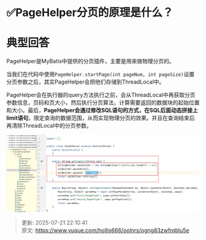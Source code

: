 # ✅PageHelper分页的原理是什么？

# 典型回答


PageHelper是MyBatis中提供的分页插件，主要是用来做物理分页的。



当我们在代码中使用`PageHelper.startPage(int pageNum, int pageSize)`设置分页参数之后，其实PageHelper会把他们存储到ThreadLocal中。



PageHelper会在执行器的query方法执行之前，会从ThreadLocal中再获取分页参数信息，页码和页大小，然后执行分页算法，计算需要返回的数据块的起始位置和大小。最后，**PageHelper会通过修改SQL语句的方式，在SQL后面动态拼接上limit语句**，限定查询的数据范围，从而实现物理分页的效果。并且在查询结束后再清除ThreadLocal中的分页参数。





![1712156743499-671e4535-9c11-4ace-a926-2565e236f798.png](./img/3hMRM4YIB-2ZNf5p/1712156743499-671e4535-9c11-4ace-a926-2565e236f798-968608.webp)



> 更新: 2025-07-21 22:10:41  
> 原文: <https://www.yuque.com/hollis666/oolnrs/ogng83zwfrqblu5e>